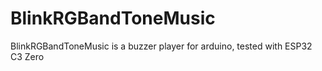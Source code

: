 # BlinkRGBandToneMusic
BlinkRGBandToneMusic is a buzzer player for arduino, tested with ESP32 C3 Zero
